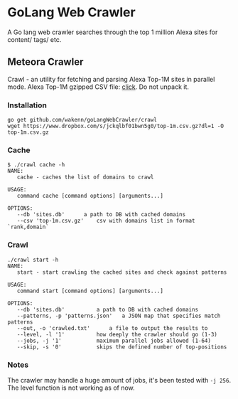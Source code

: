 GoLang Web Crawler
================

A Go lang web crawler searches through the top 1 million Alexa sites for content/ tags/ etc.

## Meteora Crawler

Crawl - an utility for fetching and parsing Alexa Top-1M sites in parallel mode. Alexa Top-1M gzipped CSV file: [click](https://www.dropbox.com/s/jckqlbf01bwn5g0/top-1m.csv.gz?dl=1). Do not unpack it.

### Installation

```
go get github.com/wakenn/goLangWebCrawler/crawl
wget https://www.dropbox.com/s/jckqlbf01bwn5g0/top-1m.csv.gz?dl=1 -O top-1m.csv.gz
```

### Cache

```
$ ./crawl cache -h
NAME:
   cache - caches the list of domains to crawl

USAGE:
   command cache [command options] [arguments...]

OPTIONS:
   --db 'sites.db'      a path to DB with cached domains
   --csv 'top-1m.csv.gz'    csv with domains list in format `rank,domain`
```

### Crawl

```
./crawl start -h
NAME:
   start - start crawling the cached sites and check against patterns

USAGE:
   command start [command options] [arguments...]

OPTIONS:
   --db 'sites.db'          a path to DB with cached domains
   --patterns, -p 'patterns.json'   a JSON map that specifies match patterns
   --out, -o 'crawled.txt'      a file to output the results to
   --level, -l '1'          how deeply the crawler should go (1-3)
   --jobs, -j '1'           maximum parallel jobs allowed (1-64)
   --skip, -s '0'           skips the defined number of top-positions
```

### Notes

The crawler may handle a huge amount of jobs, it's been tested with `-j 256`. The level function is not working as of now.
